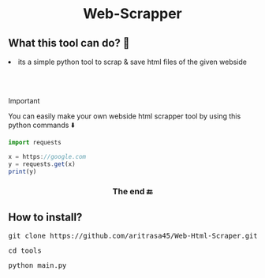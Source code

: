  <h1 align="center">
  Web-Scrapper 
</h1>

<h2>What this tool can do? 🦸 </h2>


<li> its a simple python tool to scrap & save html files of the given webside</li>

<br></br>

>[!IMPORTANT]
>You can easily make your own webside html scrapper tool by using this python commands ⬇️

```jsx
import requests

x = https://google.com
y = requests.get(x)
print(y)
```


<h3 align="center">
  The end 🔚
</h3>

<h2>How to install?</h2>

<pre>git clone https://github.com/aritrasa45/Web-Html-Scraper.git</pre>

<pre>cd tools</pre>

<pre>python main.py</pre>


